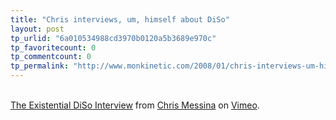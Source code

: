 ```yaml
---
title: "Chris interviews, um, himself about DiSo"
layout: post
tp_urlid: "6a010534988cd3970b0120a5b3689e970c"
tp_favoritecount: 0
tp_commentcount: 0
tp_permalink: "http://www.monkinetic.com/2008/01/chris-interviews-um-himself-about-diso.html"
---
```

<object data="http://www.vimeo.com/moogaloop.swf?clip_id=629450&server=www.vimeo.com&fullscreen=1&show_title=1&show_byline=1&show_portrait=0&color=" height="300" type="application/futuresplash" width="400">	<param name="quality" value="best">	<param name="allowfullscreen" value="true">	<param name="scale" value="showAll">	<param name="movie" value="http://www.vimeo.com/moogaloop.swf?clip_id=629450&server=www.vimeo.com&fullscreen=1&show_title=1&show_byline=1&show_portrait=0&color="></object><br><a href="http://www.vimeo.com/629450/l:embed_629450">The Existential DiSo Interview</a> from <a href="http://www.vimeo.com/factoryjoe/l:embed_629450">Chris Messina</a> on <a href="http://vimeo.com/l:embed_629450">Vimeo</a>.

